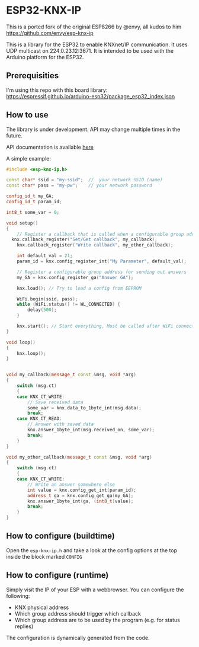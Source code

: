 # ESP32-KNX-IP

This is a ported fork of the original ESP8266 by @envy, all kudos to him
https://github.com/envy/esp-knx-ip

This is a library for the ESP32 to enable KNXnet/IP communication. It uses UDP multicast on 224.0.23.12:3671.
It is intended to be used with the Arduino platform for the ESP32.

## Prerequisities

I'm using this repo with this board library: https://espressif.github.io/arduino-esp32/package_esp32_index.json

## How to use

The library is under development. API may change multiple times in the future.

API documentation is available [here](https://github.com/envy/esp-knx-ip/wiki/API)

A simple example:

```c++
#include <esp-knx-ip.h>

const char* ssid = "my-ssid";  //  your network SSID (name)
const char* pass = "my-pw";    // your network password

config_id_t my_GA;
config_id_t param_id;

int8_t some_var = 0;

void setup()
{
	// Register a callback that is called when a configurable group address is receiving a telegram
  knx.callback_register("Set/Get callback", my_callback);
	knx.callback_register("Write callback", my_other_callback);

	int default_val = 21;
	param_id = knx.config_register_int("My Parameter", default_val);

	// Register a configurable group address for sending out answers
	my_GA = knx.config_register_ga("Answer GA");

	knx.load(); // Try to load a config from EEPROM

	WiFi.begin(ssid, pass);
	while (WiFi.status() != WL_CONNECTED) {
		delay(500);
	}

	knx.start(); // Start everything. Must be called after WiFi connection has been established
}

void loop()
{
	knx.loop();
}


void my_callback(message_t const &msg, void *arg)
{
	switch (msg.ct)
	{
	case KNX_CT_WRITE:
		// Save received data
		some_var = knx.data_to_1byte_int(msg.data);
		break;
	case KNX_CT_READ:
		// Answer with saved data
		knx.answer_1byte_int(msg.received_on, some_var);
		break;
	}
}

void my_other_callback(message_t const &msg, void *arg)
{
	switch (msg.ct)
	{
	case KNX_CT_WRITE:
		// Write an answer somewhere else
		int value = knx.config_get_int(param_id);
		address_t ga = knx.config_get_ga(my_GA);
		knx.answer_1byte_int(ga, (int8_t)value);
		break;
	}
}

```

## How to configure (buildtime)

Open the `esp-knx-ip.h` and take a look at the config options at the top inside the block marked `CONFIG`

## How to configure (runtime)

Simply visit the IP of your ESP with a webbrowser. You can configure the following:

- KNX physical address
- Which group address should trigger which callback
- Which group address are to be used by the program (e.g. for status replies)

The configuration is dynamically generated from the code.
